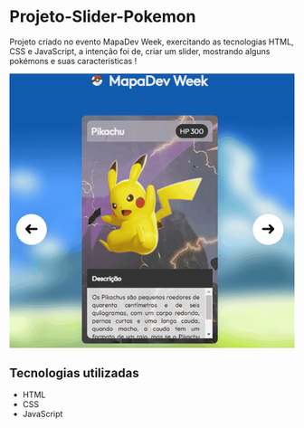 # Projeto-Slider-Pokemon

Projeto criado no evento MapaDev Week, exercitando as tecnologias HTML, CSS e JavaScript, a intenção foi de, criar um slider, mostrando alguns pokémons e suas caracteristicas !

<img src="./slider.gif" alt="slider">

## Tecnologias utilizadas
- HTML
- CSS
- JavaScript
